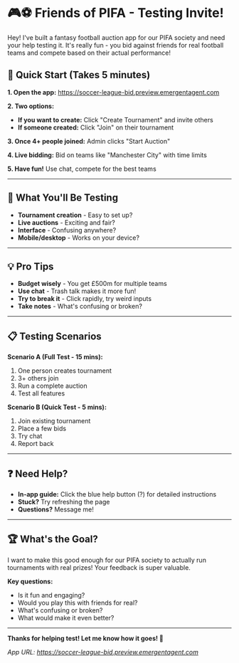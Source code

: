 # 🎮⚽ Friends of PIFA - Testing Invite!

Hey! I've built a fantasy football auction app for our PIFA society and need your help testing it. It's really fun - you bid against friends for real football teams and compete based on their actual performance!

## 🚀 Quick Start (Takes 5 minutes)

**1. Open the app:** https://soccer-league-bid.preview.emergentagent.com

**2. Two options:**
- **If you want to create:** Click "Create Tournament" and invite others
- **If someone created:** Click "Join" on their tournament

**3. Once 4+ people joined:** Admin clicks "Start Auction" 

**4. Live bidding:** Bid on teams like "Manchester City" with time limits

**5. Have fun!** Use chat, compete for the best teams

---

## 🎯 What You'll Be Testing

- **Tournament creation** - Easy to set up?
- **Live auctions** - Exciting and fair?
- **Interface** - Confusing anywhere?
- **Mobile/desktop** - Works on your device?

---

## 💡 Pro Tips

- **Budget wisely** - You get £500m for multiple teams
- **Use chat** - Trash talk makes it more fun!
- **Try to break it** - Click rapidly, try weird inputs
- **Take notes** - What's confusing or broken?

---

## 📋 Testing Scenarios

**Scenario A (Full Test - 15 mins):**
1. One person creates tournament
2. 3+ others join 
3. Run a complete auction
4. Test all features

**Scenario B (Quick Test - 5 mins):**
1. Join existing tournament
2. Place a few bids
3. Try chat
4. Report back

---

## ❓ Need Help?

- **In-app guide:** Click the blue help button (?) for detailed instructions
- **Stuck?** Try refreshing the page
- **Questions?** Message me!

---

## 🏆 What's the Goal?

I want to make this good enough for our PIFA society to actually run tournaments with real prizes! Your feedback is super valuable.

**Key questions:**
- Is it fun and engaging?
- Would you play this with friends for real?
- What's confusing or broken?
- What would make it even better?

---

**Thanks for helping test! Let me know how it goes! 🙏**

*App URL: https://soccer-league-bid.preview.emergentagent.com*
